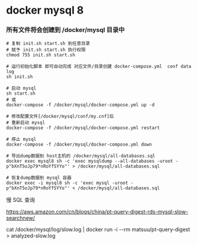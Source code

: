 # docker mysql 8

### 所有文件将会创建到 /docker/mysql 目录中

```shell script
# 复制 init.sh start.sh 到任意目录
# 赋予 init.sh start.sh 执行权限
chmod 755 init.sh start.sh

# 运行初始化脚本 即可自动完成 对应文件/目录创建 docker-compose.yml  conf data log
sh init.sh

# 启动 mysql
sh start.sh
# 或
docker-compose -f /docker/mysql/docker-compose.yml up -d

# 修改配置文件[/docker/mysql/conf/my.cnf]后
# 重新启动 mysql
docker-compose -f /docker/mysql/docker-compose.yml restart

# 停止 mysql
docker-compose -f /docker/mysql/docker-compose.yml down

# 导出dump数据到 host主机的 /docker/mysql/all-databases.sql
docker exec mysql8 sh -c 'exec mysqldump --all-databases -uroot -p"bXnT5oJp79*nRoYfSYYo"' > /docker/mysql/all-databases.sql

# 恢复dump数据到 mysql 容器
docker exec -i mysql8 sh -c 'exec mysql -uroot -p"bXnT5oJp79*nRoYfSYYo"' < /docker/mysql/all-databases.sql
```

慢 SQL 查询

https://aws.amazon.com/cn/blogs/china/pt-query-digest-rds-mysql-slow-searchnew/

cat /docker/mysql/log/slow.log | docker run -i --rm matsuu/pt-query-digest > analyzed-slow.log